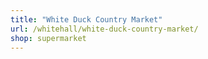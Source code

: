 ```yaml
---
title: "White Duck Country Market"
url: /whitehall/white-duck-country-market/
shop: supermarket
---
```


